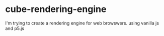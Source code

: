 # cube-rendering-engine
I'm trying to create a rendering engine for web browswers.
using vanilla js and p5.js
